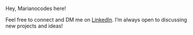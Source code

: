 Hey, Marianocodes here!

Feel free to connect and DM me on [LinkedIn](https://www.linkedin.com/in/marianocodes/). I’m always open to discussing new projects and ideas!
